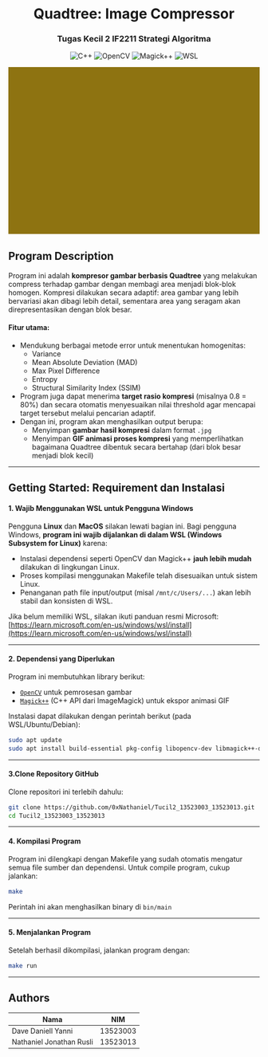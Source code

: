 <div align="center"> 
  <h1> Quadtree: Image Compressor </h1>
  <h3> Tugas Kecil 2 IF2211 Strategi Algoritma </h3>

![C++](https://img.shields.io/badge/C%2B%2B-17-blue?logo=c%2B%2B&logoColor=white)
![OpenCV](https://img.shields.io/badge/OpenCV-4.x-green?logo=opencv&logoColor=white)
![Magick++](https://img.shields.io/badge/Magick%2B%2B-ImageMagick-orange?logo=imagemagick&logoColor=white)
![WSL](https://img.shields.io/badge/WSL-Supported-blueviolet?logo=windows&logoColor=white)

![HMIF GIF](./doc/HMIF.gif)

</div>

## Program Description

Program ini adalah **kompresor gambar berbasis Quadtree** yang melakukan compress terhadap gambar dengan membagi area menjadi blok-blok homogen. Kompresi dilakukan secara adaptif: area gambar yang lebih bervariasi akan dibagi lebih detail, sementara area yang seragam akan direpresentasikan dengan blok besar.

#### Fitur utama:

- Mendukung berbagai metode error untuk menentukan homogenitas:
  - Variance
  - Mean Absolute Deviation (MAD)
  - Max Pixel Difference
  - Entropy
  - Structural Similarity Index (SSIM)
- Program juga dapat menerima **target rasio kompresi** (misalnya 0.8 = 80%) dan secara otomatis menyesuaikan nilai threshold agar mencapai target tersebut melalui pencarian adaptif.
- Dengan ini, program akan menghasilkan output berupa:
  - Menyimpan **gambar hasil kompresi** dalam format `.jpg`
  - Menyimpan **GIF animasi proses kompresi** yang memperlihatkan bagaimana Quadtree dibentuk secara bertahap (dari blok besar menjadi blok kecil)

---

## Getting Started: Requirement dan Instalasi

#### 1. Wajib Menggunakan WSL untuk Pengguna Windows

Pengguna **Linux** dan **MacOS** silakan lewati bagian ini. Bagi pengguna Windows, **program ini wajib dijalankan di dalam WSL (Windows Subsystem for Linux)** karena:

- Instalasi dependensi seperti OpenCV dan Magick++ **jauh lebih mudah** dilakukan di lingkungan Linux.
- Proses kompilasi menggunakan Makefile telah disesuaikan untuk sistem Linux.
- Penanganan path file input/output (misal `/mnt/c/Users/...`) akan lebih stabil dan konsisten di WSL.

Jika belum memiliki WSL, silakan ikuti panduan resmi Microsoft:  
[https://learn.microsoft.com/en-us/windows/wsl/install](https://learn.microsoft.com/en-us/windows/wsl/install)

---

#### 2. Dependensi yang Diperlukan

Program ini membutuhkan library berikut:

- [`OpenCV`](https://opencv.org/) untuk pemrosesan gambar
- [`Magick++`](https://imagemagick.org/Magick++/) (C++ API dari ImageMagick) untuk ekspor animasi GIF

Instalasi dapat dilakukan dengan perintah berikut (pada WSL/Ubuntu/Debian):

```bash
sudo apt update
sudo apt install build-essential pkg-config libopencv-dev libmagick++-dev
```

---

#### 3.Clone Repository GitHub

Clone repositori ini terlebih dahulu:

```bash
git clone https://github.com/0xNathaniel/Tucil2_13523003_13523013.git
cd Tucil2_13523003_13523013
```

---

#### 4. Kompilasi Program

Program ini dilengkapi dengan Makefile yang sudah otomatis mengatur semua file sumber dan dependensi. Untuk compile program, cukup jalankan:

```bash
make
```

Perintah ini akan menghasilkan binary di `bin/main`

---

#### 5. Menjalankan Program

Setelah berhasil dikompilasi, jalankan program dengan:

```bash
make run
```

---

## Authors

| Nama                     | NIM      |
| ------------------------ | -------- |
| Dave Daniell Yanni       | 13523003 |
| Nathaniel Jonathan Rusli | 13523013 |
